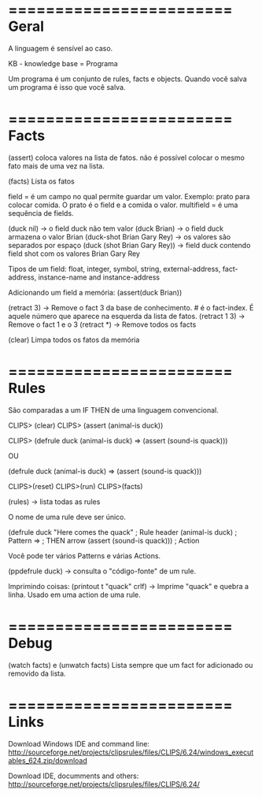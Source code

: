========================
Geral
========================

A linguagem é sensível ao caso.

KB - knowledge base = Programa

Um programa é um conjunto de rules, facts e objects. Quando você salva um programa é isso que você salva.



========================
Facts
========================

(assert)
coloca valores na lista de fatos.
não é possível colocar o mesmo fato mais de uma vez na lista.

(facts)
Lista os fatos

field = é um campo no qual permite guardar um valor. Exemplo: prato para colocar comida. O prato é o field e a comida o valor.
multifield = é uma sequência de fields.

(duck nil) -> o field duck não tem valor
(duck Brian) -> o field duck armazena o valor Brian
(duck-shot Brian Gary Rey) -> os valores são separados por espaço
(duck (shot Brian Gary Rey)) -> field duck contendo field shot com os valores Brian Gary Rey

Tipos de um field: float, integer, symbol, string, external-address, fact-address, instance-name and instance-address 

Adicionando um field a memória:
(assert(duck Brian))

(retract 3) -> Remove o fact 3 da base de conhecimento. # é o fact-index. É aquele número que aparece na esquerda da lista de fatos.
(retract 1 3) -> Remove o fact 1 e o 3
(retract *) -> Remove todos os facts

(clear)
Limpa todos os fatos da memória



========================
Rules
========================

São comparadas a um IF THEN de uma linguagem convencional.

CLIPS> (clear)
CLIPS> (assert (animal-is duck))
<Fact-1>

CLIPS> (defrule duck
 (animal-is duck)
=>
 (assert (sound-is quack)))

 OU
 
(defrule duck (animal-is duck) => (assert (sound-is quack)))

CLIPS>(reset)
CLIPS>(run)
CLIPS>(facts)

(rules) -> lista todas as rules

O nome de uma rule deve ser único.


(defrule duck "Here comes the quack" ; Rule header
 (animal-is duck)                    ; Pattern
=>                                   ; THEN arrow
 (assert (sound-is quack)))          ; Action
 
 Você pode ter vários Patterns e várias Actions.
 
 
 (ppdefrule duck) -> consulta o "código-fonte" de um rule.
 
 Imprimindo coisas:
 (printout t "quack" crlf) -> Imprime "quack" e quebra a linha. Usado em uma action de uma rule.
 
 
 
 
 


========================
Debug
========================

(watch facts) e (unwatch facts)
Lista sempre que um fact for adicionado ou removido da lista.



========================
Links
========================

Download Windows IDE and command line:
http://sourceforge.net/projects/clipsrules/files/CLIPS/6.24/windows_executables_624.zip/download

Download IDE, documments and others:
http://sourceforge.net/projects/clipsrules/files/CLIPS/6.24/


